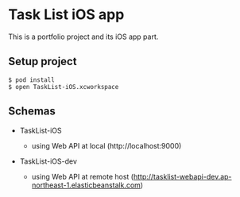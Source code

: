 # Task List iOS app

This is a portfolio project and its iOS app part.

## Setup project

```
$ pod install
$ open TaskList-iOS.xcworkspace
```

## Schemas

- TaskList-iOS
  - using Web API at local (http://localhost:9000)

- TaskList-iOS-dev
  - using Web API at remote host (http://tasklist-webapi-dev.ap-northeast-1.elasticbeanstalk.com)
